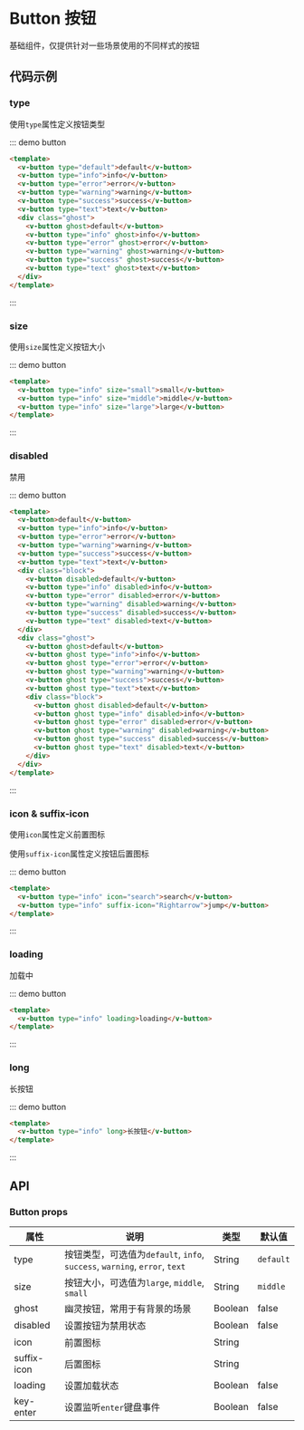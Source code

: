 # Button 按钮

基础组件，仅提供针对一些场景使用的不同样式的按钮

## 代码示例

### type

使用`type`属性定义按钮类型

::: demo button

```html
<template>
  <v-button type="default">default</v-button>
  <v-button type="info">info</v-button>
  <v-button type="error">error</v-button>
  <v-button type="warning">warning</v-button>
  <v-button type="success">success</v-button>
  <v-button type="text">text</v-button>
  <div class="ghost">
    <v-button ghost>default</v-button>
    <v-button type="info" ghost>info</v-button>
    <v-button type="error" ghost>error</v-button>
    <v-button type="warning" ghost>warning</v-button>
    <v-button type="success" ghost>success</v-button>
    <v-button type="text" ghost>text</v-button>
  </div>
</template>
```
:::

### size

使用`size`属性定义按钮大小

::: demo button

```html
<template>
  <v-button type="info" size="small">small</v-button>
  <v-button type="info" size="middle">middle</v-button>
  <v-button type="info" size="large">large</v-button>
</template>
```
:::

### disabled

禁用

::: demo button

```html
<template>
  <v-button>default</v-button>
  <v-button type="info">info</v-button>
  <v-button type="error">error</v-button>
  <v-button type="warning">warning</v-button>
  <v-button type="success">success</v-button>
  <v-button type="text">text</v-button>
  <div class="block">
    <v-button disabled>default</v-button>
    <v-button type="info" disabled>info</v-button>
    <v-button type="error" disabled>error</v-button>
    <v-button type="warning" disabled>warning</v-button>
    <v-button type="success" disabled>success</v-button>
    <v-button type="text" disabled>text</v-button>
  </div>
  <div class="ghost">
    <v-button ghost>default</v-button>
    <v-button ghost type="info">info</v-button>
    <v-button ghost type="error">error</v-button>
    <v-button ghost type="warning">warning</v-button>
    <v-button ghost type="success">success</v-button>
    <v-button ghost type="text">text</v-button>
    <div class="block">
      <v-button ghost disabled>default</v-button>
      <v-button ghost type="info" disabled>info</v-button>
      <v-button ghost type="error" disabled>error</v-button>
      <v-button ghost type="warning" disabled>warning</v-button>
      <v-button ghost type="success" disabled>success</v-button>
      <v-button ghost type="text" disabled>text</v-button>
    </div>
  </div>
</template>
```
:::

### icon & suffix-icon

使用`icon`属性定义前置图标

使用`suffix-icon`属性定义按钮后置图标

::: demo button

```html
<template>
  <v-button type="info" icon="search">search</v-button>
  <v-button type="info" suffix-icon="Rightarrow">jump</v-button>
</template>
```
:::

### loading

加载中

::: demo button

```html
<template>
  <v-button type="info" loading>loading</v-button>
</template>
```
:::

### long

长按钮

::: demo button

```html
<template>
  <v-button type="info" long>长按钮</v-button>
</template>
```
:::

## API

### Button props

| 属性     | 说明                                                              | 类型    | 默认值  |
| -------- | ----------------------------------------------------------------- | ------- | ------- |
| type     | 按钮类型，可选值为`default`, `info`, `success`, `warning`, `error`, `text` | String  | `default`       |
| size     | 按钮大小，可选值为`large`, `middle`, `small`           | String  | `middle`      |
| ghost     | 幽灵按钮，常用于有背景的场景                                      | Boolean  | false    |
| disabled | 设置按钮为禁用状态                                                | Boolean | false |
| icon | 前置图标                                                | String |  |
| suffix-icon | 后置图标                                                | String |  |
| loading | 设置加载状态                             | Boolean | false |
| key-enter | 设置监听`enter`键盘事件                               | Boolean | false |
